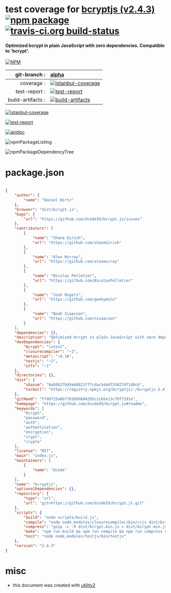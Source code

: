 # test coverage for  [bcryptjs (v2.4.3)](https://github.com/dcodeIO/bcrypt.js#readme)  [![npm package](https://img.shields.io/npm/v/npmtest-bcryptjs.svg?style=flat-square)](https://www.npmjs.org/package/npmtest-bcryptjs) [![travis-ci.org build-status](https://api.travis-ci.org/npmtest/node-npmtest-bcryptjs.svg)](https://travis-ci.org/npmtest/node-npmtest-bcryptjs)
#### Optimized bcrypt in plain JavaScript with zero dependencies. Compatible to 'bcrypt'.

[![NPM](https://nodei.co/npm/bcryptjs.png?downloads=true&downloadRank=true&stars=true)](https://www.npmjs.com/package/bcryptjs)

| git-branch : | [alpha](https://github.com/npmtest/node-npmtest-bcryptjs/tree/alpha)|
|--:|:--|
| coverage : | [![istanbul-coverage](https://npmtest.github.io/node-npmtest-bcryptjs/build/coverage.badge.svg)](https://npmtest.github.io/node-npmtest-bcryptjs/build/coverage.html/index.html)|
| test-report : | [![test-report](https://npmtest.github.io/node-npmtest-bcryptjs/build/test-report.badge.svg)](https://npmtest.github.io/node-npmtest-bcryptjs/build/test-report.html)|
| build-artifacts : | [![build-artifacts](https://npmtest.github.io/node-npmtest-bcryptjs/glyphicons_144_folder_open.png)](https://github.com/npmtest/node-npmtest-bcryptjs/tree/gh-pages/build)|

[![istanbul-coverage](https://npmtest.github.io/node-npmtest-bcryptjs/build/screenCapture.buildCi.browser.%252Ftmp%252Fbuild%252Fcoverage.lib.html.png)](https://npmtest.github.io/node-npmtest-bcryptjs/build/coverage.html/index.html)

[![test-report](https://npmtest.github.io/node-npmtest-bcryptjs/build/screenCapture.buildCi.browser.%252Ftmp%252Fbuild%252Ftest-report.html.png)](https://npmtest.github.io/node-npmtest-bcryptjs/build/test-report.html)

[![apidoc](https://npmdoc.github.io/node-npmdoc-bcryptjs/build/screenCapture.buildCi.browser.%252Ftmp%252Fbuild%252Fapidoc.html.png)](https://npmdoc.github.io/node-npmdoc-bcryptjs/build/apidoc.html)

![npmPackageListing](https://npmtest.github.io/node-npmtest-bcryptjs/build/screenCapture.npmPackageListing.svg)

![npmPackageDependencyTree](https://npmtest.github.io/node-npmtest-bcryptjs/build/screenCapture.npmPackageDependencyTree.svg)



# package.json

```json

{
    "author": {
        "name": "Daniel Wirtz"
    },
    "browser": "dist/bcrypt.js",
    "bugs": {
        "url": "https://github.com/dcodeIO/bcrypt.js/issues"
    },
    "contributors": [
        {
            "name": "Shane Girish",
            "url": "https://github.com/shaneGirish"
        },
        {
            "name": "Alex Murray",
            "url": "https://github.com/alexmurray"
        },
        {
            "name": "Nicolas Pelletier",
            "url": "https://github.com/NicolasPelletier"
        },
        {
            "name": "Josh Rogers",
            "url": "https://github.com/geekymole"
        },
        {
            "name": "Noah Isaacson",
            "url": "https://github.com/nisaacson"
        }
    ],
    "dependencies": {},
    "description": "Optimized bcrypt in plain JavaScript with zero dependencies. Compatible to 'bcrypt'.",
    "devDependencies": {
        "bcrypt": "latest",
        "closurecompiler": "~1",
        "metascript": "~0.18",
        "testjs": "~1",
        "utfx": "~1"
    },
    "directories": {},
    "dist": {
        "shasum": "9ab5627b93e60621ff7cdac5da9733027df1d0cb",
        "tarball": "https://registry.npmjs.org/bcryptjs/-/bcryptjs-2.4.3.tgz"
    },
    "gitHead": "f7dd725a0b77036696042b5c1cb5e13cf0f7291e",
    "homepage": "https://github.com/dcodeIO/bcrypt.js#readme",
    "keywords": [
        "bcrypt",
        "password",
        "auth",
        "authentication",
        "encryption",
        "crypt",
        "crypto"
    ],
    "license": "MIT",
    "main": "index.js",
    "maintainers": [
        {
            "name": "dcode"
        }
    ],
    "name": "bcryptjs",
    "optionalDependencies": {},
    "repository": {
        "type": "url",
        "url": "git+https://github.com/dcodeIO/bcrypt.js.git"
    },
    "scripts": {
        "build": "node scripts/build.js",
        "compile": "node node_modules/closurecompiler/bin/ccjs dist/bcrypt.js --compilation_level=SIMPLE_OPTIMIZATIONS --create_source_map=dist/bcrypt.min.map > dist/bcrypt.min.js",
        "compress": "gzip -c -9 dist/bcrypt.min.js > dist/bcrypt.min.js.gz",
        "make": "npm run build && npm run compile && npm run compress && npm test",
        "test": "node node_modules/testjs/bin/testjs"
    },
    "version": "2.4.3"
}
```



# misc
- this document was created with [utility2](https://github.com/kaizhu256/node-utility2)
